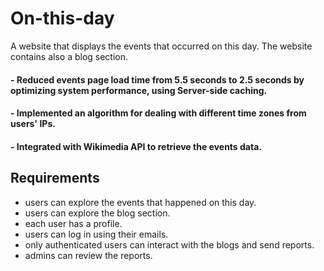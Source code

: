 # On-this-day
A website that displays the events that occurred on this day. The website contains also a blog section.

#### - Reduced events page load time from 5.5 seconds to 2.5 seconds by optimizing system performance, using Server-side caching.
#### - Implemented an algorithm for dealing with different time zones from users' IPs.
#### - Integrated with Wikimedia API to retrieve the events data.

## Requirements
- users can explore the events that happened on this day.
- users can explore the blog section.
- each user has a profile.
- users can log in using their emails.
- only authenticated users can interact with the blogs and send reports.
- admins can review the reports.

